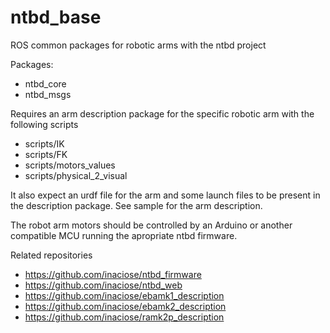 # ntbd_base
ROS common packages for robotic arms with the ntbd project

Packages:
- ntbd_core
- ntbd_msgs

Requires an arm description package for the specific robotic arm with the following scripts

- scripts/IK
- scripts/FK
- scripts/motors_values
- scripts/physical_2_visual

It also expect an urdf file for the arm and some launch files to be present in the description package. See sample for the arm description.

The robot arm motors should be controlled by an Arduino or another compatible MCU running the apropriate ntbd firmware.

Related repositories

- https://github.com/inaciose/ntbd_firmware
- https://github.com/inaciose/ntbd_web
- https://github.com/inaciose/ebamk1_description
- https://github.com/inaciose/ebamk2_description
- https://github.com/inaciose/ramk2p_description
